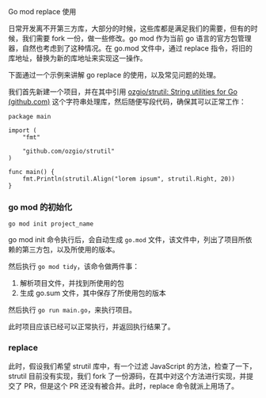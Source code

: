 Go mod replace 使用



日常开发离不开第三方库，大部分的时候，这些库都是满足我们的需要，但有的时候，我们需要 fork 一份，做一些修改。go mod 作为当前 go 语言的官方包管理器，自然也考虑到了这种情况。在 go.mod 文件中，通过 replace 指令，将旧的库地址，替换为新的库地址来实现这一操作。



下面通过一个示例来讲解 go replace 的使用，以及常见问题的处理。



我们首先新建一个项目，并在其中引用 [ozgio/strutil: String utilities for Go (github.com)](https://github.com/ozgio/strutil) 这个字符串处理库，然后随便写段代码，确保其可以正常工作：



```
package main

import (
	"fmt"

	"github.com/ozgio/strutil"
)

func main() {
	fmt.Println(strutil.Align("lorem ipsum", strutil.Right, 20))
}
```



### go mod 的初始化



`go mod init project_name`



go mod init 命令执行后，会自动生成 `go.mod` 文件，该文件中，列出了项目所依赖的第三方包，以及所使用的版本。



然后执行 `go mod tidy`，该命令做两件事：



1. 解析项目文件，并找到所使用的包
2. 生成 go.sum 文件，其中保存了所使用包的版本



然后执行 `go run main.go`，来执行项目。

此时项目应该已经可以正常执行，并返回执行结果了。



### replace



此时，假设我们希望 strutil 库中，有一个过滤 JavaScript 的方法，检查了一下，strutil 目前没有实现，我们 fork 了一份源码，在其中对这个方法进行实现，并提交了 PR，但是这个 PR 还没有被合并。此时，replace 命令就派上用场了。

